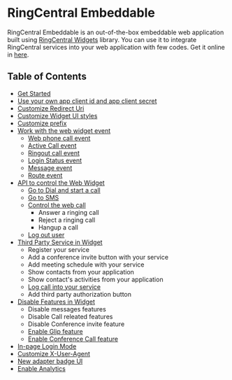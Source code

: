 # RingCentral Embeddable

RingCentral Embeddable is an out-of-the-box embeddable web application built using [RingCentral Widgets](https://github.com/ringcentral/ringcentral-js-widgets) library. You can use it to integrate RingCentral services into your web application with few codes. Get it online in [here](https://ringcentral.github.io/ringcentral-embeddable/).

## Table of Contents

* [Get Started](get-started.md)
* [Use your own app client id and app client secret](config-client-id-and-secret.md)
* [Customize Redirect Uri](customize-redirect-uri.md)
* [Customize Widget UI styles](customize-ui-styles.md)
* [Customize prefix](customize-prefix.md)
* [Work with the web widget event](widget-event.md)
  * [Web phone call event](widget-event.md#web-phone-call-event)
  * [Active Call event](widget-event.md#active-call-event)
  * [Ringout call event](docs/widget-event.md#ringout-call-event)
  * [Login Status event](widget-event.md#login-status-event)
  * [Message event](widget-event.md#message-event)
  * [Route event](widget-event.md#route-changed-event)
* [API to control the Web Widget](control-widget.md)
  * [Go to Dial and start a call](control-widget.md#go-to-dial-and-start-a-call)
  * [Go to SMS](control-widget.md#go-to-sms-page)
  * [Control the web call](control-widget.md#control-the-web-call)
    * Answer a ringing call
    * Reject a ringing call
    * Hangup a call
  * [Log out user](control-widget.md#log-out-user)
* [Third Party Service in Widget](third-party-service-in-widget.md)
  * Register your service
  * Add a conference invite button with your service
  * Add meeting schedule with your service
  * Show contacts from your application
  * Show contact's activities from your application
  * [Log call into your service](third-party-service-in-widget.md#log-call-into-your-service)
  * Add third party authorization button
* [Disable Features in Widget](disable-features.md)
  * Disable messages features
  * Disable Call releated features
  * Disable Conference invite feature
  * [Enable Glip feature](disable-features.md#enable-glip-feature)
  * [Enable Conference Call feature](disable-features.md#enable-conference-call-feature)
* [In-page Login Mode](sso-login-mode.md)
* [Customize X-User-Agent](customize-x-user-agent.md)
* [New adapter badge UI](new-adapter-ui.md)
* [Enable Analytics](add-analytics.md)
